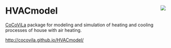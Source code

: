 HVACmodel <img align="right" src ="http://cocovila.github.io/HVACmodel/img/logo/logo.png" />
=========

[CoCoViLa](http://www.cs.ioc.ee/cocovila) package for modeling and simulation of heating and cooling processes of house with air heating.

http://cocovila.github.io/HVACmodel/